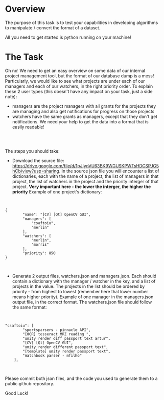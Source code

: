 # Overview

The purpose of this task is to test your capabilities in developing algorithms to manipulate / convert the format of a dataset.

All you need to get started is python running on your machine!

# The Task

Oh no! We need to get an easy overview on some data of our internal project management tool, but the format of our database dump is a mess! Particularly, we would like to see what projects are under each of our managers and each of our watchers, in the right priority order. To explain these 2 user types (this doesn't have any impact on your task, just a side note):
- managers are the project managers with all grants for the projects they are managing and also get notifications for progress on those projects
- watchers have the same grants as managers, except that they don't get notifications. We need your help to get the data into a format that is easily readable!

<br/>
<br/>

The steps you should take:

* Download the source file: https://drive.google.com/file/d/1pJIynVU63BK9WGUSKPWTsHDCSPJG5hCb/view?usp=sharing. In the source json file you will encounter a list of dictionaries, each with the name of a project, the list of managers in that project, the list of watchers in the project and the priority interger of that project. **Very important here - the lower the interger, the higher the priority**
Example of one project's dictionary:
<br/>

```
{
        "name": "[CV] [Qt] OpenCV GUI",
        "managers": [
            "csaftoiu",
            "merlin"
        ],
        "watchers": [
            "merlin",
            "morris"
        ],
        "priority": 850
}
```
<br/>

* Generate 2 output files, watchers.json and managers.json. Each should contain a dictionary with the manager / watcher  in the key, and a list of projects in the value. The projects in the list should be ordered by priority - from highest to lowest (remember here that lower number means higher priority).
Example of one manager in the managers.json output file, in the correct format. The watchers.json file should follow the same format:

<br/>

```
"csaftoiu": [
        "sportsparsers - pinnacle API",
        "[OCR] tesseract MRZ reading ",
        "unity render diff passport text artur",
        "[CV] [Qt] OpenCV GUI",
        "unity render different passport text",
        "[template] unity render passport text",
        "matchbook parser - mfilho"
    ],
``` 
<br/>

Please commit both json files, and the code you used to generate them to a public github repository.

Good Luck!
